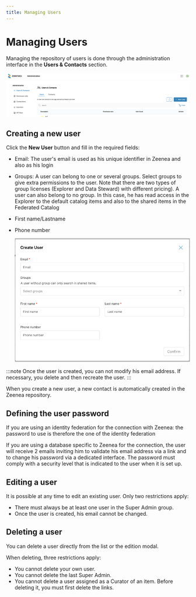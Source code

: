 ```yaml
---
title: Managing Users
---
```


# Managing Users

Managing the repository of users is done through the administration interface in the **Users & Contacts** section.

  ![](./_shared/zeenea-users.png)

## Creating a new user

Click the **New User** button and fill in the required fields:

* Email: The user's email is used as his unique identifier in Zeenea and also as his login
* Groups: A user can belong to one or several groups. Select groups to give extra permissions to the user. Note that there are two types of group licenses (Explorer and Data Steward) with different pricing). A user can also belong to no group. In this case, he has read access in the Explorer to the default catalog items and also to the shared items in the Federated Catalog
* First name/Lastname
* Phone number

  ![](./_shared/zeenea-create-user.png)

:::note
Once the user is created, you can not modify his email address. If necessary, you delete and then recreate the user. 
:::

When you create a new user, a new contact is automatically created in the Zeenea repository.

## Defining the user password 

If you are using an identity federation for the connection with Zeenea: the password to use is therefore the one of the identity federation

If you are using a database specific to Zeenea for the connection, the user will receive 2 emails inviting him to validate his email address via a link and to change his password via a dedicated interface. The password must comply with a security level that is indicated to the user when it is set up.

## Editing a user

It is possible at any time to edit an existing user. Only two restrictions apply: 

* There must always be at least one user in the Super Admin group.
* Once the user is created, his email cannot be changed.

##  Deleting a user

You can delete a user directly from the list or the edition modal.

When deleting, three restrictions apply:

* You cannot delete your own user.
* You cannot delete the last Super Admin.
* You cannot delete a user assigned as a Curator of an item. Before deleting it, you must first delete the links.